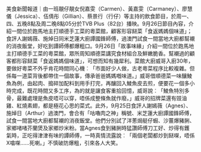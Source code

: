 美食新聞報道｜由一班靚仔靚女倪嘉雯（Carmen）、黃嘉雯（Carmaney）、廖慧儀（Jessica）、伍倩彤（Gillian）、蔡景行（行仔）等主持的飲食節目，於周一、四、五晚8點及周二晚8點05分於TVB Plus（82台）播映。9月26日節目內容，介紹一間位於跑馬地主打順德手工菜的粵菜館，顧客形容餸菜「食返媽媽個味道」；食評人謝嫣薇、施焯日同米芝蓮大廚譚國鋒師傅，過澳門試食一間當地大廚都幫襯的消夜飯堂，好吃到譚師傅都爆粗口。9月26日「故事味緣」介紹一間位於跑馬地主打順德手工菜的粵菜館，眾所周知順德菜講究食材組合及鮮嫩脆香。幫襯過的顧客都形容餸菜「食返媽媽個味道」，可想而知有幾犀利。菜館大廚威哥入廚30年，要做好粵菜不外乎肯花時間同心機︰「市面好少人做，古老粵菜程序比較複雜。但係每一道菜背後都帶住一個故事，傳承爸爸媽媽嘅味道。」威哥借順德菜一味釀鯪魚為例，由起肉、搗碎加配料到用手打完，再釀回入鯪魚皮去煎，便要花一個多小時完成，既花時間又多工序，為的就是讓食客重拾回憶，威哥說︰「鯪魚特別多骨，最難處理是魚皮唔可以穿，唔係成整條魚就作廢。」威哥的招牌菜還有豉油雞、紅燒素翅，都是極花心思的菜式。此外，9月25日食評人謝嫣薇（Agnes）、施焯日（Arthur）過澳門，會合有「咕嚕肉之神」稱號、米芝蓮大廚譚國鋒師傅，試食一間當地大廚都幫襯的消夜飯堂。他們分別試了洋蔥焗艇仔蝦、沙薑爆豬脷、家鄉啫啫芥蘭煲及家鄉炒米粉。當Agnes食到豬脷時猛讚師傅刀工好、炒得有鑊氣時，正吃得津津有味的譚師傅，一時真情流露說︰「兩個老闆都炒到餸㗎，唔係X噏㗎……死喇。」不慎破防爆粗，引來各人大笑。